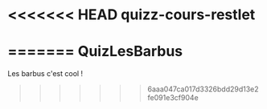 <<<<<<< HEAD
quizz-cours-restlet
===================
=======
QuizLesBarbus
=============

Les barbus c'est cool !
>>>>>>> 6aaa047ca017d3326bdd29d13e2fe091e3cf904e
